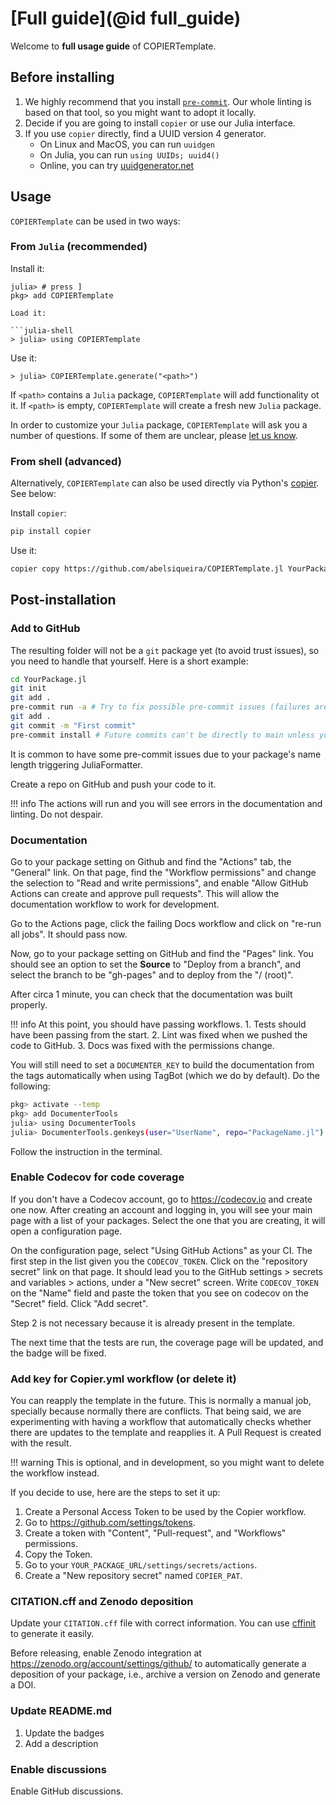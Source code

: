 # [Full guide](@id full_guide)

Welcome to **full usage guide** of COPIERTemplate.

## Before installing

1. We highly recommend that you install [`pre-commit`](https://pre-commit.com). Our whole linting is based on that tool, so you might want to adopt it locally.
1. Decide if you are going to install `copier` or use our Julia interface.
1. If you use `copier` directly, find a UUID version 4 generator.
   - On Linux and MacOS, you can run `uuidgen`
   - On Julia, you can run `using UUIDs; uuid4()`
   - Online, you can try [uuidgenerator.net](https://www.uuidgenerator.net/version4)

## Usage

`COPIERTemplate` can be used in two ways:

### From `Julia` (recommended)

Install it:

```julia-repl
julia> # press ]
pkg> add COPIERTemplate

Load it:

```julia-shell
> julia> using COPIERTemplate
```

Use it:

```julia-shell
> julia> COPIERTemplate.generate("<path>")
```

If `<path>` contains a `Julia` package, `COPIERTemplate` will add functionality ot it. If `<path>` is empty, `COPIERTemplate` will create a fresh new `Julia` package.

In order to customize your `Julia` package, `COPIERTemplate` will ask you a number of questions. If some of them are unclear, please [let us know](https://github.com/abelsiqueira/COPIERTemplate.jl/issues).

### From shell (advanced)

Alternatively, `COPIERTemplate` can also be used directly via Python's [copier](https://copier.readthedocs.io). See below:

Install `copier`:

```bash
pip install copier
```

Use it:

```bash
copier copy https://github.com/abelsiqueira/COPIERTemplate.jl YourPackage.jl
```

## Post-installation

### Add to GitHub

The resulting folder will not be a `git` package yet (to avoid trust issues), so you need to handle that yourself.
Here is a short example:

```bash
cd YourPackage.jl
git init
git add .
pre-commit run -a # Try to fix possible pre-commit issues (failures are expected)
git add .
git commit -m "First commit"
pre-commit install # Future commits can't be directly to main unless you use -n
```

It is common to have some pre-commit issues due to your package's name length triggering JuliaFormatter.

Create a repo on GitHub and push your code to it.

!!! info
    The actions will run and you will see errors in the documentation and linting. Do not despair.

### Documentation

Go to your package setting on Github and find the "Actions" tab, the "General" link.
On that page, find the "Workflow permissions" and change the selection to "Read and write permissions", and enable "Allow GitHub Actions can create and approve pull requests".
This will allow the documentation workflow to work for development.

Go to the Actions page, click the failing Docs workflow and click on "re-run all jobs". It should pass now.

Now, go to your package setting on GitHub and find the "Pages" link.
You should see an option to set the **Source** to "Deploy from a branch", and select the branch to be "gh-pages" and to deploy from the "/ (root)".

After circa 1 minute, you can check that the documentation was built properly.

!!! info
    At this point, you should have passing workflows.
    1. Tests should have been passing from the start.
    2. Lint was fixed when we pushed the code to GitHub.
    3. Docs was fixed with the permissions change.

You will still need to set a `DOCUMENTER_KEY` to build the documentation from the tags automatically when using TagBot (which we do by default).
Do the following:

```bash
pkg> activate --temp
pkg> add DocumenterTools
julia> using DocumenterTools
julia> DocumenterTools.genkeys(user="UserName", repo="PackageName.jl")
```

Follow the instruction in the terminal.

### Enable Codecov for code coverage

If you don't have a Codecov account, go to <https://codecov.io> and create one now.
After creating an account and logging in, you will see your main page with a list of your packages.
Select the one that you are creating, it will open a configuration page.

On the configuration page, select "Using GitHub Actions" as your CI.
The first step in the list given you the `CODECOV_TOKEN`. Click on the "repository secret" link on that page.
It should lead you to the GitHub settings > secrets and variables > actions, under a "New secret" screen.
Write `CODECOV_TOKEN` on the "Name" field and paste the token that you see on codecov on the "Secret" field.
Click "Add secret".

Step 2 is not necessary because it is already present in the template.

The next time that the tests are run, the coverage page will be updated, and the badge will be fixed.

### Add key for Copier.yml workflow (or delete it)

You can reapply the template in the future. This is normally a manual job, specially because normally there are conflicts.
That being said, we are experimenting with having a workflow that automatically checks whether there are updates to the template and reapplies it.
A Pull Request is created with the result.

!!! warning
    This is optional, and in development, so you might want to delete the workflow instead.

If you decide to use, here are the steps to set it up:

1. Create a Personal Access Token to be used by the Copier workflow.
1. Go to <https://github.com/settings/tokens>.
1. Create a token with "Content", "Pull-request", and "Workflows" permissions.
1. Copy the Token.
1. Go to your `YOUR_PACKAGE_URL/settings/secrets/actions`.
1. Create a "New repository secret" named `COPIER_PAT`.

### CITATION.cff and Zenodo deposition

Update your `CITATION.cff` file with correct information.
You can use [cffinit](https://citation-file-format.github.io/cff-initializer-javascript/#/) to generate it easily.

Before releasing, enable Zenodo integration at <https://zenodo.org/account/settings/github/> to automatically generate a deposition of your package, i.e., archive a version on Zenodo and generate a DOI.

### Update README.md

1. Update the badges
1. Add a description

### Enable discussions

Enable GitHub discussions.
